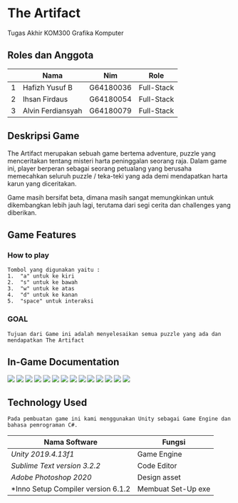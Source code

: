 # The Artifact
Tugas Akhir KOM300 Grafika Komputer

## Roles dan Anggota
<table>
    <thead>
        <tr>
            <th></th>
            <th>Nama</th>
            <th>Nim</th>
            <th>Role</th>
        </tr>
    </thead>
    <tbody>
        <tr>
            <td>1</td>
            <td>Hafizh Yusuf B</td>
            <td>G64180036</td>
            <td>Full-Stack</td>
        </tr>
        <tr>
            <td>2</td>
            <td>Ihsan Firdaus</td>
            <td>G64180054</td>
            <td>Full-Stack</td>
        </tr>
        <tr>
            <td>3</td>
            <td>Alvin Ferdiansyah</td>
            <td>G64180079</td>
            <td>Full-Stack</td>
        </tr>
    </tbody>
</table>

## Deskripsi Game
The Artifact merupakan sebuah game bertema adventure, puzzle yang menceritakan tentang misteri harta peninggalan seorang raja. Dalam game ini, player berperan sebagai seorang petualang yang berusaha memecahkan seluruh puzzle / teka-teki yang ada demi mendapatkan harta karun yang diceritakan.

Game masih bersifat beta, dimana masih sangat memungkinkan untuk dikembangkan lebih jauh lagi, terutama dari segi cerita dan challenges yang diberikan.

## Game Features

### How to play
```text
Tombol yang digunakan yaitu :
1.  "a" untuk ke kiri
2.  "s" untuk ke bawah
3.  "w" untuk ke atas
4.  "d" untuk ke kanan
5.  "space" untuk interaksi
```

### GOAL

	Tujuan dari Game ini adalah menyelesaikan semua puzzle yang ada dan mendapatkan The Artifact

## In-Game Documentation
![](Picture%20In-Game/Developer.png)
![](Picture%20In-Game/Menu.png)
![](Picture%20In-Game/Prolog1.png)
![](Picture%20In-Game/Prolog2.png)
![](Picture%20In-Game/Intruksi.png)
![](Picture%20In-Game/Pause.png)
![](Picture%20In-Game/Altar.png)
![](Picture%20In-Game/Monumen.png)
![](Picture%20In-Game/Rumah.png)
![](Picture%20In-Game/Kuburan.png)
![](Picture%20In-Game/Solve-Puzzle.png)
![](Picture%20In-Game/Epilog.png)
![](Picture%20In-Game/Contributor.png)
![](Picture%20In-Game/Thanks.png)

## Technology Used

	Pada pembuatan game ini kami menggunakan Unity sebagai Game Engine dan bahasa pemrograman C#.

| Nama Software        | Fungsi      |
| -------------------- | ----------- |
| *Unity 2019.4.13f1*  | Game Engine |
| *Sublime Text version 3.2.2* | Code Editor |
| *Adobe Photoshop 2020* | Design asset |
| *Inno Setup Compiler version 6.1.2 | Membuat Set-Up exe|
